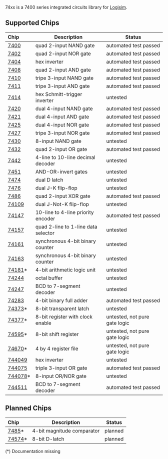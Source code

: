 74xx is a 7400 series integrated circuits library for [Logisim](http://www.cburch.com/logisim).

## Supported Chips

| Chip                | Description                         | Status                |
|:--------------------| ----------------------------------- | --------------------- |
| [7400](7400.md)     | quad 2-input NAND gate              | automated test passed |
| [7402](7402.md)     | quad 2-input NOR gate               | automated test passed |
| [7404](7404.md)     | hex inverter                        | automated test passed |
| [7408](7408.md)     | quad 2-input AND gate               | automated test passed |
| [7410](7410.md)     | tripe 3-input NAND gate             | automated test passed |
| [7411](7411.md)     | tripe 3-input AND gate              | automated test passed |
| [7414](7414.md)     | hex Schmitt-trigger inverter        | untested              |
| [7420](7420.md)     | dual 4-input NAND gate              | automated test passed |
| [7421](7421.md)     | dual 4-input AND gate               | automated test passed |
| [7425](7425.md)     | dual 4-input NOR gate               | automated test passed |
| [7427](7427.md)     | tripe 3-input NOR gate              | automated test passed |
| [7430](7430.md)     | 8-input NAND gate                   | untested |
| [7432](7432.md)     | quad 2-input OR gate                | automated test passed |
| [7442](7442.md)     | 4-line to 10-line decimal decoder   | untested |
| [7451](7451.md)     | AND-OR-invert gates                 | untested |
| [7474](7474.md)     | dual D latch                        | untested |
| [7476](7476.md)     | dual J-K flip-flop                  | untested |
| [7486](7486.md)     | quad 2-input XOR gate               | automated test passed |
| [74109](74109.md)   | dual J-Not-K flip-flop              | untested |
| [74147](74147.md)   | 10-line to 4-line priority encoder  | automated test passed |
| [74157](74157.md)   | quad 2-line to 1-line data selector | untested |
| [74161](74161.md)   | synchronous 4-bit binary counter    | untested |
| [74163](74163.md)   | synchronous 4-bit binary counter    | untested |
| [74181](74181.md)*  | 4-bit arithmetic logic unit         | untested |
| [74244](74244.md)   | octal buffer                        | untested |
| [74247](74247.md)   | BCD to 7-segment decoder            | untested |
| [74283](74283.md)   | 4-bit binary full adder             | automated test passed |
| [74373](74373.md)*  | 8-bit transparent latch             | untested |
| [74377](74377.md)*  | 8-bit register with clock enable    | untested, not pure gate logic |
| [74595](74595.md)*  | 8-bit shift register                | untested, not pure gate logic |
| [74670](74670.md)*  | 4 by 4 register file                | untested, not pure gate logic |
| [744049](744049.md) | hex inverter                        | untested |
| [744075](744075.md) | triple 3-input OR gate              | automated test passed |
| [744078](744078.md)*| 8-input OR/NOR gate                 | untested |
| [744511](744511.md) | BCD to 7-segment decoder            | automated test passed |

## Planned Chips

| Chip                | Description                         | Status                |
|:--------------------| ----------------------------------- | --------------------- |
| [7485](7485.md)*    | 4-bit magnitude comparator          | planned |
| [74574](74574.md)*  | 8-bit D-latch                       | planned |

(*) Documentation missing
